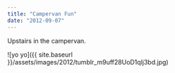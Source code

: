 ```yaml
---
title: "Campervan Fun"
date: "2012-09-07"
---
```


Upstairs in the campervan.

![yo yo]({{ site.baseurl }}/assets/images/2012/tumblr_m9uff28UoD1qlj3bd.jpg)
